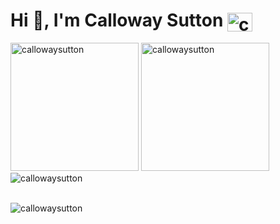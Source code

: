 <h1>Hi 👋, I'm Calloway Sutton <a href="https://linkedin.com/in/callowaysutton" target="blank"><img align="center" src="https://cdn.jsdelivr.net/npm/simple-icons@3.0.1/icons/linkedin.svg" alt="callowaysutton" height="30" width="40" /></a>
</h1>

<p>
<img height="205px" src="https://github-readme-stats.vercel.app/api/top-langs?username=callowaysutton&show_icons=true&locale=en&layout=compact" alt="callowaysutton" />
<img height="205px" src="https://github-readme-stats.vercel.app/api?username=callowaysutton&show_icons=true&locale=en" alt="callowaysutton" />
<img src="https://github-profile-trophy.vercel.app/?username=callowaysutton" alt="callowaysutton" />
</p>
  
<br />
<img src="https://komarev.com/ghpvc/?username=callowaysutton&label=Profile%20views&color=0e75b6&style=flat" alt="callowaysutton" />
